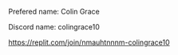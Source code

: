 Prefered name: Colin Grace

Discord name: colingrace10

https://replit.com/join/nmauhtnnnm-colingrace10

